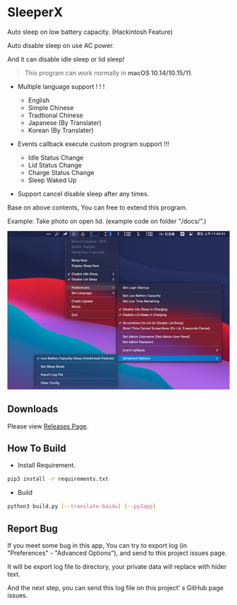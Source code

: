 # SleeperX

Auto sleep on low battery capacity. (Hackintosh Feature)

Auto disable sleep on use AC power.

And it can disable idle sleep or lid sleep!

> This program can work normally in **macOS 10.14/10.15/11**. 

* Multiple language support ! ! !
  * English
  * Simple Chinese
  * Tradtional Chinese
  * Japanese (By Translater)
  * Korean (By Translater)

* Events callback execute custom program support !!!
  * Idle Status Change
  * Lid Status Change
  * Charge Status Change
  * Sleep Waked Up

* Support cancel disable sleep after any times.

Base on above contents, You can free to extend this program.

Example: Take photo on open lid. (example code on folder "/docs/".)

![Thumbnail](docs/img/thumbnail_en.png)

## Downloads

Please view [Releases Page](../../releases).

## How To Build

* Install Requirement.

```bash
pip3 install -r requirements.txt
```

* Build

```bash
python3 build.py [--translate-baidu] [--py2app]
```

## Report Bug

If you meet some bug in this app, You can try to export log (in "Preferences" - "Advanced Options"), and send to this project issues page.

It will be export log file to directory, your private data will replace with hider text.

And the next step, you can send this log file on this project' s GitHub page issues.
